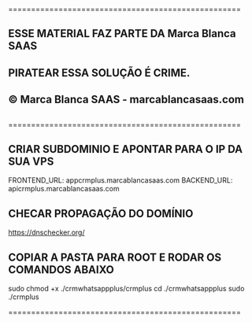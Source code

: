 ===================================================

## ESSE MATERIAL FAZ PARTE DA Marca Blanca SAAS ##
##                                              ##
##        PIRATEAR ESSA SOLUÇÃO É CRIME.        ##
##                                              ##
##   © Marca Blanca SAAS - marcablancasaas.com  ##
##                                              ##
===================================================

## CRIAR SUBDOMINIO E APONTAR PARA O IP DA SUA VPS

FRONTEND_URL: appcrmplus.marcablancasaas.com
BACKEND_URL:  apicrmplus.marcablancasaas.com


## CHECAR PROPAGAÇÃO DO DOMÍNIO

https://dnschecker.org/

## COPIAR A PASTA PARA ROOT E RODAR OS COMANDOS ABAIXO ##

sudo chmod +x ./crmwhatsappplus/crmplus
cd ./crmwhatsappplus
sudo ./crmplus

===================================================